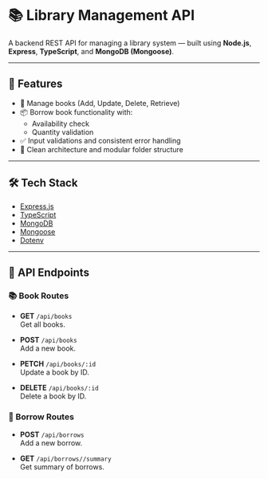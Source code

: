 # 📚 Library Management API

A backend REST API for managing a library system — built using **Node.js**, **Express**, **TypeScript**, and **MongoDB (Mongoose)**.

---

## 🚀 Features

- 📖 Manage books (Add, Update, Delete, Retrieve)
- 📦 Borrow book functionality with:
  - Availability check
  - Quantity validation
- ✅ Input validations and consistent error handling
- 🧱 Clean architecture and modular folder structure

---

## 🛠 Tech Stack

- [Express.js](https://expressjs.com/)
- [TypeScript](https://www.typescriptlang.org/)
- [MongoDB](https://www.mongodb.com/)
- [Mongoose](https://mongoosejs.com/)
- [Dotenv](https://www.npmjs.com/package/dotenv)

---


## 📡 API Endpoints

### 📚 Book Routes

- **GET** `/api/books`  
  Get all books.

- **POST** `/api/books`  
  Add a new book.

- **PETCH** `/api/books/:id`  
  Update a book by ID.

- **DELETE** `/api/books/:id`  
  Delete a book by ID.

### 📘 Borrow Routes

- **POST** `/api/borrows`  
  Add a new borrow.

- **GET** `/api/borrows//summary`  
  Get summary of borrows.

